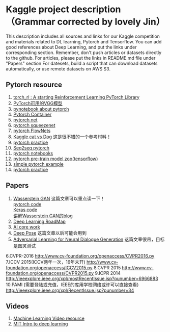 # Kaggle project description（Grammar corrected by lovely Jin）
This description includes all sources and links for our Kaggle competition and materials related to DL learning, Pytorch and Tensorflow. 
You can add good references about Deep Learning, and put the links under corresponding section.
Remember, don't push articles or datasets directly to the github.
For articles, please put the links in README.md file under "Papers" section
For datesets, build a script that can download datasets automatically, or use remote datasets on AWS S3.


## Pytorch resource

1. [torch_rl : A starting Reinforcement Learning PyTorch Library](https://github.com/ludc/rl)
2. [PyTorch可用的VGG模型](https://github.com/jcjohnson/pytorch-vgg)
3. [pynotebook about pytorch](https://github.com/pytorch)
4. [Pytorch Container](https://github.com/amdegroot/pytorch-containers)
5. [pytorch net](https://github.com/pytorch/tnt)
6. [pytorch squeezenet](https://github.com/gsp-27/pytorch_Squeezenet)
7. [pytorch FlowNets](https://github.com/ClementPinard/FlowNetPytorch)
8. [Kaggle cat vs Dog](https://github.com/desimone/pytorch-cat-vs-dogs) 这是很不错的一个参考材料！
9. [pytorch practice](https://github.com/napsternxg/pytorch-practice)
10. [Seq2seq pytorch](https://github.com/popol1991/seq2seq-pytorch-example)
11. [pytorch notebooks](https://github.com/thomlake/pytorch-notebooks)
12. [pytorch pre-train model zoo(tensorflow)](https://github.com/Cadene/tensorflow-model-zoo.torch)
13. [simple pytorch example](https://github.com/jcjohnson/pytorch-examples)
14. [pytorch practice](https://github.com/spro/practical-pytorch)



## Papers

1. [Wasserstein GAN](https://arxiv.org/abs/1701.07875) 这篇文章可以重点读一下！   
   [pytorch code](https://gist.github.com/soumith/71995cecc5b99cda38106ad64503cee3)     
   [Keras code](https://github.com/tdeboissiere/DeepLearningImplementations/tree/master/WassersteinGAN)   
   [讲解Wasserstein GAN的blog](http://mp.weixin.qq.com/s/zSKUpVpnHSbfY82cTKmPfQ)
2. [Deep Learning RoadMap](https://github.com/songrotek/Deep-Learning-Papers-Reading-Roadmap)
3. [AI core work](https://github.com/ceobillionaire/WHAT-AI-CAN-DO-FOR-YOU)
4. [Deep Pose](https://github.com/mitmul/deeppose) 这篇文章以后可能会用到
5. [Adversarial Learning for Neural Dialogue Generation](https://arxiv.org/pdf/1701.06547.pdf) 这篇文章很吊，目标是图灵测试

6.CVPR-2016 http://www.cv-foundation.org/openaccess/CVPR2016.py
7.ICCV 2015(ICCV两年一次，16年未开) http://www.cv-foundation.org/openaccess/ICCV2015.py
8.CVPR 2015 http://www.cv-foundation.org/openaccess/CVPR2015.py
9.ICPR 2014 http://ieeexplore.ieee.org/xpl/mostRecentIssue.jsp?punumber=6966883
10.PAMI (需要登陆或充值，IEEE的库用学校网络或许可以直接查看) http://ieeexplore.ieee.org/xpl/RecentIssue.jsp?punumber=34


## Videos

1. [Machine Learning Video resource](https://hackmd.io/MYJgbArAjMYgtABilAnPALCgzPARgBwAmBmAZhsBAYnqhntkA===?view)
2. [MIT Intro to deep learning](http://weibo.wbdacdn.com/url/t/RxuOhKQ/)


